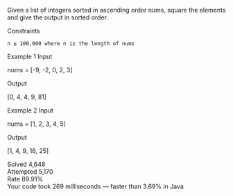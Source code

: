 Given a list of integers sorted in ascending order nums, square the elements and give the output in sorted order.

Constraints

    n ≤ 100,000 where n is the length of nums

Example 1
Input

nums = [-9, -2, 0, 2, 3]

Output

[0, 4, 4, 9, 81]

Example 2
Input

nums = [1, 2, 3, 4, 5]

Output

[1, 4, 9, 16, 25]

Solved 4,648  
Attempted 5,170  
Rate 89.91%  
Your code took 269 milliseconds — faster than 3.69% in Java